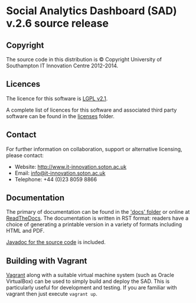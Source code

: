Social Analytics Dashboard (SAD) v.2.6 source release
====================================================================

Copyright
---------

The source code in this distribution is © Copyright University of Southampton IT Innovation Centre 2012-2014.

Licences
--------

The licence for this software is [LGPL v2.1](./sad-service/LICENCE.txt).

A complete list of licences for this software and associated third party software can be found in the [licenses](licenses) folder.

Contact
-------

For further information on collaboration, support or alternative licensing, please contact:

* Website: http://www.it-innovation.soton.ac.uk
* Email: info@it-innovation.soton.ac.uk
* Telephone: +44 (0)23 8059 8866

Documentation
-------------

The primary of documentation can be found in the ['docs' folder](./docs/html/index.html) or online at [ReadTheDocs](http://sad.readthedocs.org/en/latest/). The documentation is written in RST format: readers have a choice of generating a printable version in a variety of formats including HTML and PDF.

[Javadoc for the source code](./javadoc) is included.

Building with Vagrant
---------------------

[Vagrant](http://vagrantup.com) along with a suitable virtual machine system (such as Oracle VirtualBox) can be used to simply build and deploy the SAD. This is particularly useful for development and testing. If you are familiar with vagrant then just execute `vagrant up`. 
